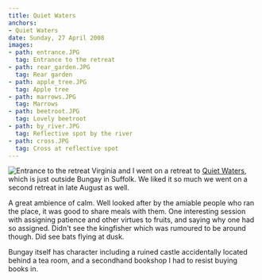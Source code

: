 ```yaml
---
title: Quiet Waters
anchors:
- Quiet Waters
date: Sunday, 27 April 2008
images:
- path: entrance.JPG
  tag: Entrance to the retreat
- path: rear_garden.JPG
  tag: Rear garden
- path: apple_tree.JPG
  tag: Apple tree
- path: marrows.JPG
  tag: Marrows
- path: beetroot.JPG
  tag: Lovely beetroot
- path: by_river.JPG
  tag: Reflective spot by the river
- path: cross.JPG
  tag: Cross at reflective spot
---
```

![Entrance to the retreat](entrance.JPG)
Virginia and I went on a retreat to
[Quiet Waters](https://www.quietwaters.org.uk/),
which is just outside Bungay in Suffolk. We liked it so much we went on a second retreat in late August as well.

A great ambience of calm.   Well looked after by the amiable people who ran the place, it was good to share meals with them.   One interesting session with assigning patience and other virtues to fruits, and saying why one had so assigned.   Didn't see the kingfisher which was rumoured to be around though. Did see bats flying at dusk.

Bungay itself has character including a ruined castle accidentally located behind a tea room, and a secondhand bookshop I had to resist buying books in.
